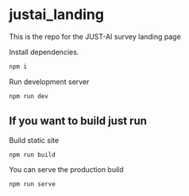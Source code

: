 # justai_landing
This is the repo for the JUST-AI survey landing page

Install dependencies.
```bash
npm i 
```
Run development server
```bash
npm run dev
```

## If you want to build just run 
Build static site
```bash
npm run build
```

You can serve the production build
```bash
npm run serve
```


